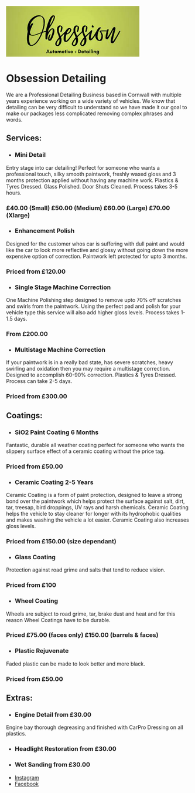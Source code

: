 <img src="https://raw.githubusercontent.com/obsessiondetailing/Obsession-Detailing/gh-pages/download.jpg" alt="Logo">

# Obsession Detailing
We are a Professional Detailing Business based in Cornwall with multiple years experience working on a wide variety of vehicles.
We know that detailing can be very difficult to understand so we have made it our goal to make our packages less complicated removing complex phrases and words.  

## Services:
- ### Mini Detail
Entry stage into car detailing! Perfect for someone who wants a professional touch, silky smooth paintwork, freshly waxed gloss and 3 months protection applied without having any machine work. 
Plastics & Tyres Dressed. 
Glass Polished. 
Door Shuts Cleaned. 
Process takes 3-5 hours.
### £40.00 (Small) £50.00 (Medium) £60.00 (Large) £70.00 (Xlarge)
- ### Enhancement Polish
Designed for the customer whos car is suffering with dull paint and would like the car to look more reflective and glossy without going down the more expensive option of correction. Paintwork left protected for upto 3 months.
### Priced from £120.00
- ### Single Stage Machine Correction
One Machine Polishing step designed to remove upto 70% off scratches and swirls from the paintwork. Using the perfect pad and polish for your vehicle type this service will also add higher gloss levels. 
Process takes 1-1.5 days.
### From £200.00
- ### Multistage Machine Correction
If your paintwork is in a really bad state, has severe scratches, heavy swirling and oxidation then you may require a multistage correction. 
Designed to accomplish 60-90% correction. 
Plastics & Tyres Dressed. 
Process can take 2-5 days. 
### Priced from £300.00 

## Coatings:
- ### SiO2 Paint Coating 6 Months
Fantastic, durable all weather coating perfect for someone who wants the slippery surface effect of a ceramic coating without the price tag.  
### Priced from £50.00

- ### Ceramic Coating 2-5 Years
Ceramic Coating is a form of paint protection, designed to leave a strong bond over the paintwork which helps protect the surface against salt, dirt, tar, treesap, bird droppings,
UV rays and harsh chemicals. 
Ceramic Coating helps the vehicle to stay cleaner for longer with its hydrophobic qualities and makes washing the vehicle a lot easier. 
Ceramic Coating also increases gloss levels.
### Priced from £150.00 (size dependant)

- ### Glass Coating 
Protection against road grime and salts that tend to reduce vision. 
### Priced from £100

- ### Wheel Coating 
Wheels are subject to road grime, tar, brake dust and heat and for this reason Wheel Coatings have to be durable. 
### Priced £75.00 (faces only) £150.00 (barrels & faces) 

- ### Plastic Rejuvenate
Faded plastic can be made to look better and more black. 
### Priced from £50.00

## Extras:
- ### Engine Detail from £30.00
Engine bay thorough degreasing and finished with CarPro Dressing on all plastics. 

- ### Headlight Restoration from £30.00

- ### Wet Sanding from £30.00

<ul>
  <li><a href="https://www.instagram.com/obsessiondetailing/">Instagram</a></li>
  <li><a href="https://m.facebook.com/obsessiondetailed/">Facebook</a></li>
</ul>

